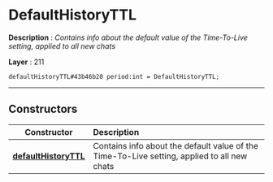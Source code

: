 # DefaultHistoryTTL

**Description** : *Contains info about the default value of the Time-To-Live setting, applied to all new chats*

**Layer** : 211

```tl
defaultHistoryTTL#43b46b20 period:int = DefaultHistoryTTL;
```

---

## Constructors

| Constructor | Description |
| :---: | :--- |
| [**defaultHistoryTTL**](constructor/defaultHistoryTTL) | Contains info about the default value of the Time-To-Live setting, applied to all new chats |